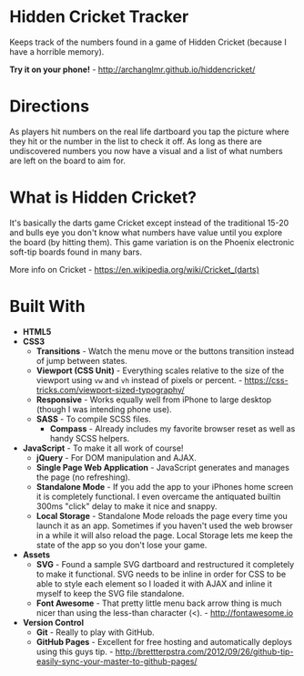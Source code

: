 # Hidden Cricket Tracker
Keeps track of the numbers found in a game of Hidden Cricket (because I have a horrible memory).

**Try it on your phone!** - http://archanglmr.github.io/hiddencricket/

# Directions
As players hit numbers on the real life dartboard you tap the picture where they hit or the number in the list to check it off. As long as there are undiscovered numbers you now have a visual and a list of what numbers are left on the board to aim for.

# What is Hidden Cricket?
It's basically the darts game Cricket except instead of the traditional 15-20 and bulls eye you don't know what numbers have value until you explore the board (by hitting them). This game variation is on the Phoenix electronic soft-tip boards found in many bars.

More info on Cricket - https://en.wikipedia.org/wiki/Cricket_(darts)

# Built With
- **HTML5**
- **CSS3**
  - **Transitions** - Watch the menu move or the buttons transition instead of jump between states.
  - **Viewport (CSS Unit)** - Everything scales relative to the size of the viewport using `vw` and `vh` instead of pixels or percent. - https://css-tricks.com/viewport-sized-typography/
  - **Responsive** - Works equally well from iPhone to large desktop (though I was intending phone use).
  - **SASS** - To compile SCSS files.
    - **Compass** - Already includes my favorite browser reset as well as handy SCSS helpers.
- **JavaScript** - To make it all work of course!
  - **jQuery** - For DOM manipulation and AJAX.
  - **Single Page Web Application** - JavaScript generates and manages the page (no refreshing).
  - **Standalone Mode** - If you add the app to your iPhones home screen it is completely functional. I even overcame the antiquated builtin 300ms "click" delay to make it nice and snappy.
  - **Local Storage** - Standalone Mode reloads the page every time you launch it as an app. Sometimes if you haven't used the web browser in a while it will also reload the page. Local Storage lets me keep the state of the app so you don't lose your game.
- **Assets**
  - **SVG** - Found a sample SVG dartboard and restructured it completely to make it functional. SVG needs to be inline in order for CSS to be able to style each element so I loaded it with AJAX and inline it myself to keep the SVG file standalone.
  - **Font Awesome** - That pretty little menu back arrow thing is much nicer than using the less-than character (<). - http://fontawesome.io
- **Version Control**
  - **Git** - Really to play with GitHub.
  - **GitHub Pages** - Excellent for free hosting and automatically deploys using this guys tip. - http://brettterpstra.com/2012/09/26/github-tip-easily-sync-your-master-to-github-pages/



